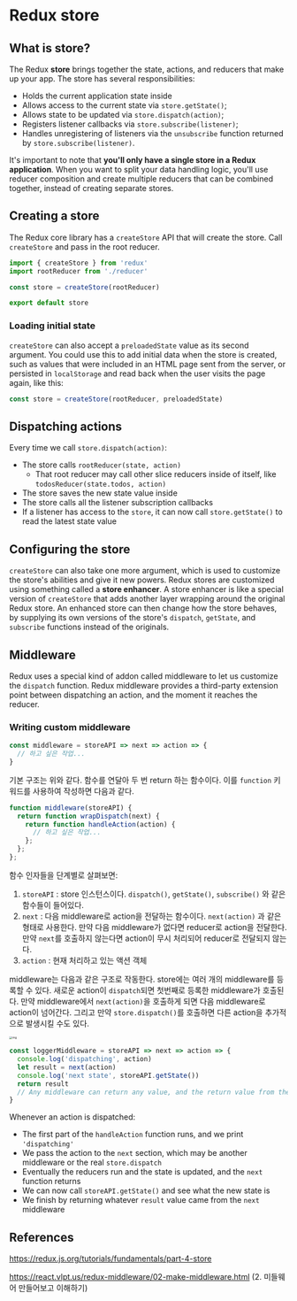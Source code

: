 # Redux store

## What is store?

The Redux **store** brings together the state, actions, and reducers that make up your app. The store has several responsibilities:

- Holds the current application state inside
- Allows access to the current state via `store.getState()`;
- Allows state to be updated via `store.dispatch(action)`;
- Registers listener callbacks via `store.subscribe(listener)`;
- Handles unregistering of listeners via the `unsubscribe` function returned by `store.subscribe(listener)`.

It's important to note that **you'll only have a single store in a Redux application**. When you want to split your data handling logic, you'll use reducer composition and create multiple reducers that can be combined together, instead of creating separate stores.



## Creating a store

The Redux core library has a `createStore` API that will create the store. Call `createStore` and pass in the root reducer.

```js
import { createStore } from 'redux'
import rootReducer from './reducer'

const store = createStore(rootReducer)

export default store
```

### Loading initial state

`createStore` can also accept a `preloadedState` value as its second argument. You could use this to add initial data when the store is created, such as values that were included in an HTML page sent from the server, or persisted in `localStorage` and read back when the user visits the page again, like this:

```js
const store = createStore(rootReducer, preloadedState)
```



## Dispatching actions

Every time we call `store.dispatch(action)`:

- The store calls `rootReducer(state, action)`
  - That root reducer may call other slice reducers inside of itself, like `todosReducer(state.todos, action)`
- The store saves the new state value inside
- The store calls all the listener subscription callbacks
- If a listener has access to the `store`, it can now call `store.getState()` to read the latest state value



## Configuring the store

`createStore` can also take one more argument, which is used to customize the store's abilities and give it new powers. Redux stores are customized using something called a **store enhancer**. A store enhancer is like a special version of `createStore` that adds another layer wrapping around the original Redux store. An enhanced store can then change how the store behaves, by supplying its own versions of the store's `dispatch`, `getState`, and `subscribe` functions instead of the originals.



## Middleware

Redux uses a special kind of addon called middleware to let us customize the `dispatch` function. Redux middleware provides a third-party extension point between dispatching an action, and the moment it reaches the reducer.

### Writing custom middleware

```js
const middleware = storeAPI => next => action => {
  // 하고 싶은 작업...
}
```

기본 구조는 위와 같다. 함수를 연달아 두 번 return 하는 함수이다. 이를 `function` 키워드를 사용하여 작성하면 다음과 같다.

```js
function middleware(storeAPI) {
  return function wrapDispatch(next) {
    return function handleAction(action) {
      // 하고 싶은 작업...
    };
  };
};
```

함수 인자들을 단계별로 살펴보면:

1. `storeAPI` : store 인스턴스이다. `dispatch()`, `getState()`, `subscribe()` 와 같은 함수들이 들어있다.
2. `next` : 다음 middleware로 action을 전달하는 함수이다. `next(action)` 과 같은 형태로 사용한다. 만약 다음 middleware가 없다면 reducer로 action을 전달한다. 만약 `next`를 호출하지 않는다면 action이 무시 처리되어 reducer로 전달되지 않는다.
3. `action` : 현재 처리하고 있는 액션 객체

middleware는 다음과 같은 구조로 작동한다. store에는 여러 개의 middleware를 등록할 수 있다. 새로운 action이 `dispatch`되면 첫번째로 등록한 middleware가 호출된다. 만약 middleware에서 `next(action)`을 호출하게 되면 다음 middleware로 action이 넘어간다. 그리고 만약 `store.dispatch()`를 호출하면 다른 action을 추가적으로 발생시킬 수도 있다.

<img src="https://i.imgur.com/fZs5yvY.png" alt="img" style="zoom: 33%;" />

```js
const loggerMiddleware = storeAPI => next => action => {
  console.log('dispatching', action)
  let result = next(action)
  console.log('next state', storeAPI.getState())
  return result
  // Any middleware can return any value, and the return value from the first middleware in the pipeline is actually returned when you call store.dispatch().
}
```

Whenever an action is dispatched:

- The first part of the `handleAction` function runs, and we print `'dispatching'`
- We pass the action to the `next` section, which may be another middleware or the real `store.dispatch`
- Eventually the reducers run and the state is updated, and the `next` function returns
- We can now call `storeAPI.getState()` and see what the new state is
- We finish by returning whatever `result` value came from the `next` middleware





## References

https://redux.js.org/tutorials/fundamentals/part-4-store

https://react.vlpt.us/redux-middleware/02-make-middleware.html (2. 미들웨어 만들어보고 이해하기)